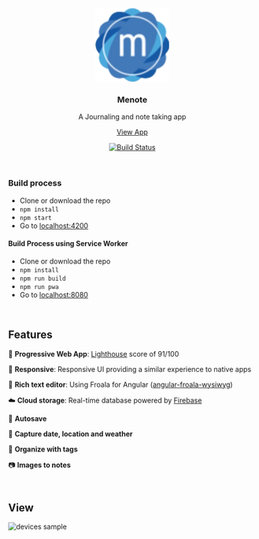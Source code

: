 <p align="center">
  <a href="https://menote.ca">
    <img alt="Menote" title="Menote" src="https://github.com/dpetla/Menote/blob/master/src/assets/images/icons/Icon-152-ios.png" width="150">
  </a>
</p>
<h3 align="center">Menote</h3>
<p align="center">
  A Journaling and note taking app
</p>

<p align="center">
  <a href="https://menote-prod.web.app/">View App</a>
</p>

<p align="center">
  
  <a href="https://travis-ci.org/dpetla/Menote">
    <img alt="Build Status" src="https://travis-ci.org/dpetla/Menote.svg?branch=master">
  </a>
</p>

<br>

### Build process

- Clone or download the repo
- `npm install`
- `npm start`
- Go to [localhost:4200](http://localhost:4200)

#### Build Process using Service Worker

- Clone or download the repo
- `npm install`
- `npm run build`
- `npm run pwa`
- Go to [localhost:8080](http://localhost:8080)

 <br>

## Features

:rocket: **Progressive Web App**: [Lighthouse](https://github.com/GoogleChrome/lighthouse) score of 91/100

:iphone: **Responsive**: Responsive UI providing a similar experience to native apps

:pencil: **Rich text editor**: Using Froala for Angular ([angular-froala-wysiwyg](https://github.com/froala/angular-froala-wysiwyg))

:cloud: **Cloud storage**: Real-time database powered by [Firebase](https://github.com/firebase)

:floppy_disk: **Autosave**

:date: **Capture date, location and weather**

:bookmark_tabs: **Organize with tags**

:camera: **Images to notes**

<br>

## View

![devices sample](https://github.com/dpetla/ng-journal-app/blob/master/src/assets/images/devices_sample_opt-min.png)

<br>
